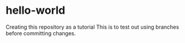 # hello-world
Creating this repository as a tutorial
This is to test out using branches before committing changes.
